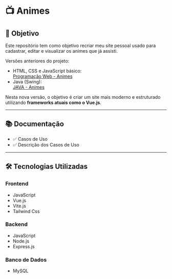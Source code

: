 # 📺 Animes

## 🎯 Objetivo

Este repositório tem como objetivo recriar meu site pessoal usado para cadastrar, editar e visualizar os animes que já assisti.  

Versões anteriores do projeto:
- HTML, CSS e JavaScript básico:  
  [Programação Web - Animes](https://github.com/CaiquevFreitas/Programacao-Web/tree/e495983b43714dbfe949f602744450e563378f8d/Animes)
- Java (Swing):  
  [JAVA - Animes](https://github.com/CaiquevFreitas/JAVA/tree/ec973ecf55bf3a01b81765b6bc5192e1b8efc05f/Animes)

Nesta nova versão, o objetivo é criar um site mais moderno e estruturado utilizando **frameworks atuais como o Vue.js**.

---

## 📚 Documentação

- ✅ Casos de Uso  
- ✅ Descrição dos Casos de Uso

---

## 🛠 Tecnologias Utilizadas

### Frontend
- JavaScript  
- Vue.js
- Vite.js
- Tailwind Css

### Backend
- JavaScript  
- Node.js
- Express.js

### Banco de Dados
- MySQL
